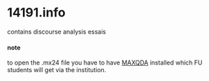 # 14191.info
contains discourse analysis essais
#### note
to open the .mx24 file you have to have [MAXQDA](https://www.maxqda.com/de/) installed which FU students will get via the institution.   
